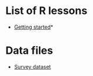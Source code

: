 # List of R lessons

* [Getting started](01-starting-with-data.html)*

# Data files

*  [Survey dataset](https://github.com/datacarpentry/2014-09-29-iDigBio/raw/master/data/biology/surveys.csv)

